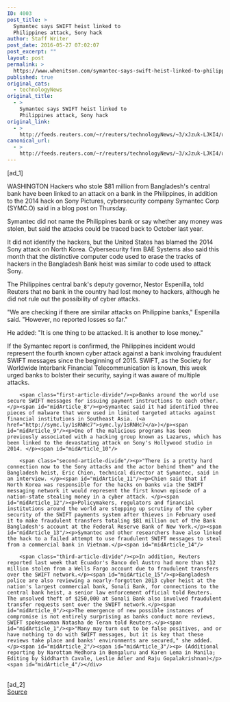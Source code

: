 ```yaml
---
ID: 4003
post_title: >
  Symantec says SWIFT heist linked to
  Philippines attack, Sony hack
author: Staff Writer
post_date: 2016-05-27 07:02:07
post_excerpt: ""
layout: post
permalink: >
  https://www.whenitson.com/symantec-says-swift-heist-linked-to-philippines-attack-sony-hack/
published: true
original_cats:
  - technologyNews
original_title:
  - >
    Symantec says SWIFT heist linked to
    Philippines attack, Sony hack
original_link:
  - >
    http://feeds.reuters.com/~r/reuters/technologyNews/~3/xJzuk-LJKI4/us-cyber-heist-swift-symantec-idUSKCN0YH29J
canonical_url:
  - >
    http://feeds.reuters.com/~r/reuters/technologyNews/~3/xJzuk-LJKI4/us-cyber-heist-swift-symantec-idUSKCN0YH29J
---
```

 [ad_1]
<br><div id="articleText">
<span id="midArticle_start"/>

<span id="midArticle_0"/><span class="focusParagraph" readability="6"><p><span class="articleLocation">WASHINGTON</span> Hackers who stole $81 million from Bangladesh's central bank have been linked to an attack on a bank in the Philippines, in addition to the 2014 hack on Sony Pictures, cybersecurity company Symantec Corp (<span id="symbol_SYMC.O_0">SYMC.O</span>) said in a blog post on Thursday.</p></span><span id="midArticle_1"/><p>Symantec did not name the Philippines bank or say whether any money was stolen, but said the attacks could be traced back to October last year.</p><span id="midArticle_2"/><p>It did not identify the hackers, but the United States has blamed the 2014 Sony attack on North Korea. Cybersecurity firm BAE Systems also said this month that the distinctive computer code used to erase the tracks of hackers in the Bangladesh Bank heist was similar to code used to attack Sony.</p><span id="midArticle_3"/><p>The Philippines central bank's deputy governor, Nestor Espenilla, told Reuters that no bank in the country had lost money to hackers, although he did not rule out the possibility of cyber attacks.</p><span id="midArticle_4"/><p>"We are checking if there are similar attacks on Philippine banks," Espenilla said. "However, no reported losses so far." </p><span id="midArticle_5"/><p>He added: "It is one thing to be attacked. It is another to lose money."</p><span id="midArticle_6"/><p>If the Symantec report is confirmed, the Philippines incident would represent the fourth known cyber attack against a bank involving fraudulent SWIFT messages since the beginning of 2015. SWIFT, as the Society for Worldwide Interbank Financial Telecommunication is known, this week urged banks to bolster their security, saying it was aware of multiple attacks.</p><span id="midArticle_7"/>
        
        <span class="first-article-divide"/><p>Banks around the world use secure SWIFT messages for issuing payment instructions to each other.</p><span id="midArticle_8"/><p>Symantec said it had identified three pieces of malware that were used in limited targeted attacks against financial institutions in Southeast Asia. (<a href="http://symc.ly/1sRNHc7">symc.ly/1sRNHc7</a>)</p><span id="midArticle_9"/><p>One of the malicious programs has been previously associated with a hacking group known as Lazarus, which has been linked to the devastating attack on Sony's Hollywood studio in 2014. </p><span id="midArticle_10"/>
        
        <span class="second-article-divide"/><p>"There is a pretty hard connection now to the Sony attacks and the actor behind them" and the Bangladesh heist, Eric Chien, technical director at Symantec, said in an interview. </p><span id="midArticle_11"/><p>Chien said that if North Korea was responsible for the hacks on banks via the SWIFT messaging network it would represent the first known episode of a nation-state stealing money in a cyber attack. </p><span id="midArticle_12"/><p>Policymakers, regulators and financial institutions around the world are stepping up scrutiny of the cyber security of the SWIFT payments system after thieves in February used it to make fraudulent transfers totaling $81 million out of the Bank Bangladesh's account at the Federal Reserve Bank of New York.</p><span id="midArticle_13"/><p>Symantec and other researchers have also linked the hack to a failed attempt to use fraudulent SWIFT messages to steal from a commercial bank in Vietnam.</p><span id="midArticle_14"/>
        
        <span class="third-article-divide"/><p>In addition, Reuters reported last week that Ecuador's Banco del Austro had more than $12 million stolen from a Wells Fargo account due to fraudulent transfers over the SWIFT network.</p><span id="midArticle_15"/><p>Bangladesh police are also reviewing a nearly-forgotten 2013 cyber heist at the nation's largest commercial bank, Sonali Bank, for connections to the central bank heist, a senior law enforcement official told Reuters. The unsolved theft of $250,000 at Sonali Bank also involved fraudulent transfer requests sent over the SWIFT network.</p><span id="midArticle_0"/><p>The emergence of new possible instances of compromise is not entirely surprising as banks conduct more reviews, SWIFT spokeswoman Natasha de Teran told Reuters.</p><span id="midArticle_1"/><p>"Many may turn out to be false positives, and or have nothing to do with SWIFT messages, but it is key that these reviews take place and banks' environments are secured," she added.</p><span id="midArticle_2"/><span id="midArticle_3"/><p> (Additional reporting by Narottam Medhora in Bengaluru and Karen Lema in Manila; Editing by Siddharth Cavale, Leslie Adler and Raju Gopalakrishnan)</p><span id="midArticle_4"/></div>
<br>[ad_2]
<br><a href="http://feeds.reuters.com/~r/reuters/technologyNews/~3/xJzuk-LJKI4/us-cyber-heist-swift-symantec-idUSKCN0YH29J">Source </a>